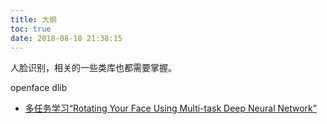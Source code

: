 ```yaml
---
title: 大纲
toc: true
date: 2018-08-18 21:38:15
---
```




人脸识别，相关的一些类库也都需要掌握。

openface
dlib

- [多任务学习“Rotating Your Face Using Multi-task Deep Neural Network”](https://blog.csdn.net/cv_family_z/article/details/78728710)
